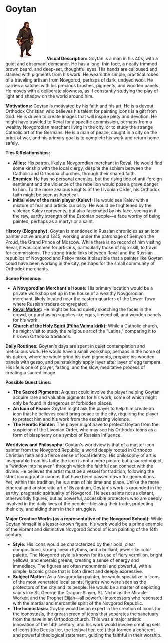 # Goytan
![alt text](image-5.png)
**Visual Description:**
Goytan is a man in his 40s, with a quiet and observant demeanor. He has a long, thin face, a neatly trimmed brown beard, and deep-set, thoughtful eyes. His hands are calloused and stained with pigments from his work. He wears the simple, practical robes of a traveling artisan from Novgorod, perhaps of dark, undyed wool. He carries a satchel with his precious brushes, pigments, and wooden panels. He moves with a deliberate slowness, as if constantly studying the play of light and shadow on the world around him.

**Motivations:**
Goytan is motivated by his faith and his art. He is a devout Orthodox Christian who believes his talent for painting icons is a gift from God. He is driven to create images that will inspire piety and devotion. He might have traveled to Reval for a specific commission, perhaps from a wealthy Novgorodian merchant living in the city, or to study the strange Catholic art of the Germans. He is a man of peace, caught in a city on the brink of war, and his primary goal is to complete his work and return home safely.

**Ties & Relationships:**
*   **Allies:** His patron, likely a Novgorodian merchant in Reval. He would find some kinship with the local clergy, despite the schism between the Catholic and Orthodox churches, through their shared faith.
*   **Enemies:** He has no personal enemies, but the rising tide of anti-foreign sentiment and the violence of the rebellion would pose a grave danger to him. To the more zealous knights of the Livonian Order, his Orthodox faith might be seen as heretical.
*   **Initial view of the main player (Kalev):** He would see Kalev with a mixture of fear and artistic curiosity. He would be frightened by the violence Kalev represents, but also fascinated by his face, seeing in it the raw, earthy strength of the Estonian people—a face worthy of being painted, perhaps as a martyr or a saint.

**History (Biography):**
Goytan is mentioned in Russian chronicles as an icon painter active around 1345, working under the patronage of Semyon the Proud, the Grand Prince of Moscow. While there is no record of him visiting Reval, it was common for artisans, particularly those of high skill, to travel for commissions. The strong trade links between Reval and the Russian republics of Novgorod and Pskov make it plausible that a painter like Goytan could have been working in the city, perhaps for the small community of Orthodox merchants.

**Scene Presence:**
*   **A Novgorodian Merchant's House:** His primary location would be a private workshop set up in the house of a wealthy Novgorodian merchant, likely located near the eastern quarters of the Lower Town where Russian traders congregated.
*   **[Reval Market](../../scenes/revel_central_quarter/market_civic_quarter/market.md):** He might be found quietly sketching the faces in the crowd, or purchasing supplies like eggs, linseed oil, and wooden panels for his work.
*   **[Church of the Holy Spirit (Püha Vaimu kirik)](../../scenes/revel_central_quarter/market_civic_quarter/church_of_the_holy_spirit.md):** While a Catholic church, he might visit to study the religious art of the "Latins," comparing it to his own Orthodox traditions.

**Daily Routines:**
Goytan's days are spent in quiet contemplation and meticulous work. He would have a small workshop, perhaps in the home of his patron, where he would grind his own pigments, prepare his wooden panels with gesso, and painstakingly apply layer after layer of egg tempera. His life is one of prayer, fasting, and the slow, meditative process of creating a sacred image.

**Possible Quest Lines:**
*   **The Sacred Pigments:** A quest could involve the player helping Goytan acquire rare and valuable pigments for his work, some of which might only be found in dangerous or forbidden places.
*   **An Icon of Peace:** Goytan might ask the player to help him create an icon that he believes could bring peace to the city, requiring the player to protect him and his work from the escalating violence.
*   **The Heretic Painter:** The player might have to protect Goytan from the suspicion of the Livonian Order, who may see his Orthodox icons as a form of blasphemy or a symbol of Russian influence.

**Worldview and Philosophy:**
Goytan's worldview is that of a master icon painter from the Novgorod Republic, a world deeply rooted in Orthodox Christian faith and a fierce sense of local identity. His philosophy of art is inseparable from his faith: the icon is not a mere picture but a sacred object, a "window into heaven" through which the faithful can connect with the divine. He believes the artist must be a vessel for tradition, following the strict iconographic canons that have been passed down for generations. Yet, within this tradition, he is a man of his time and place. Unlike the more ethereal and aristocratic art of Byzantium, Goytan's work is grounded in the earthy, pragmatic spirituality of Novgorod. He sees saints not as distant, otherworldly figures, but as powerful, accessible protectors who are deeply involved in the daily lives of the people—blessing their trade, protecting their city, and aiding them in their struggles.

**Major Creative Works (as a representative of the Novgorod School):**
While Goytan himself is a lesser-known figure, his work would be a prime example of the vibrant and distinctive Novgorod School of icon painting of the 14th century.
-   **Style:** His icons would be characterized by their bold, clear compositions, strong linear rhythms, and a brilliant, jewel-like color palette. The Novgorod style is known for its use of fiery vermilion, bright yellows, and emerald greens, creating a sense of energy and immediacy. The figures are often monumental and powerful, with a simple, laconic grace that is both direct and deeply expressive.
-   **Subject Matter:** As a Novgorodian painter, he would specialize in icons of the most venerated local saints, figures who were seen as the protectors of the city and its people. He would be a master of depicting saints like St. George the Dragon-Slayer, St. Nicholas the Miracle-Worker, and the Prophet Elijah—all powerful intercessors who resonated with the martial and mercantile spirit of the Novgorod Republic.
-   **The Iconostasis:** Goytan would be an expert in the creation of icons for the iconostasis, the great screen of icons that separates the sanctuary from the nave in an Orthodox church. This was a major artistic innovation of the 14th century, and his work would involve creating sets of icons (the Deesis tier, the festival tier, etc.) that formed a coherent and powerful theological statement, guiding the faithful in their worship.
